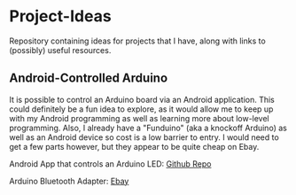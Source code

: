 # Project-Ideas
Repository containing ideas for projects that I have, along with links to (possibly) useful resources.

## Android-Controlled Arduino
It is possible to control an Arduino board via an Android application. This could definitely be a fun idea to explore, as it would allow me to keep up with my Android programming as well as learning more about low-level programming. Also, I already have a "Funduino" (aka a knockoff Arduino) as well as an Android device so cost is a low barrier to entry. I would need to get a few parts however, but they appear to be quite cheap on Ebay.

Android App that controls an Arduino LED: [Github Repo](https://github.com/Mayoogh/Arduino-Bluetooth-Basic)

Arduino Bluetooth Adapter: [Ebay](http://www.ebay.com/itm/like/201087321651?lpid=82&chn=ps&ul_noapp=true)
